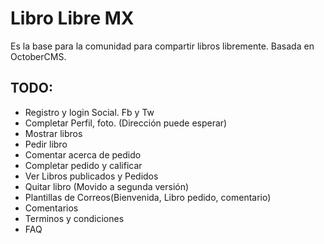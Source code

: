 Libro Libre MX
==============
Es la base para la comunidad para compartir libros libremente. Basada en OctoberCMS.

TODO:
-------
- Registro y login Social. Fb y Tw
- Completar Perfil, foto. (Dirección puede esperar)
- Mostrar libros
- Pedir libro
- Comentar acerca de pedido
- Completar pedido y calificar
- Ver Libros publicados y Pedidos
- Quitar libro (Movido a segunda versión)
- Plantillas de Correos(Bienvenida, Libro pedido, comentario)
- Comentarios
- Terminos y condiciones
- FAQ